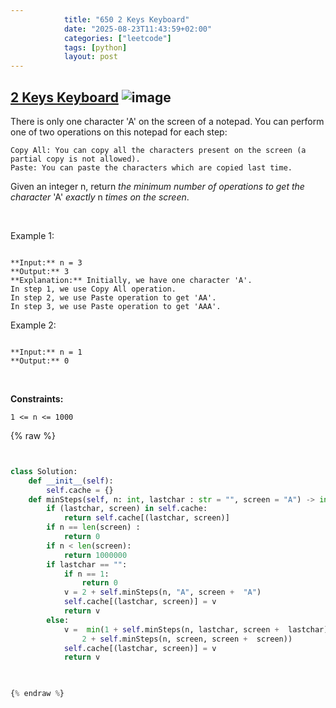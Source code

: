 ```yaml
---
            title: "650 2 Keys Keyboard"
            date: "2025-08-23T11:43:59+02:00"
            categories: ["leetcode"]
            tags: [python]
            layout: post
---
```

            
## [2 Keys Keyboard](https://leetcode.com/problems/2-keys-keyboard) ![image](https://img.shields.io/badge/Difficulty-Medium-orange)

There is only one character 'A' on the screen of a notepad. You can perform one of two operations on this notepad for each step:

	Copy All: You can copy all the characters present on the screen (a partial copy is not allowed).
	Paste: You can paste the characters which are copied last time.

Given an integer n, return *the minimum number of operations to get the character* 'A' *exactly* n *times on the screen*.

 

Example 1:

```

**Input:** n = 3
**Output:** 3
**Explanation:** Initially, we have one character 'A'.
In step 1, we use Copy All operation.
In step 2, we use Paste operation to get 'AA'.
In step 3, we use Paste operation to get 'AAA'.

```

Example 2:

```

**Input:** n = 1
**Output:** 0

```

 

**Constraints:**

	1 <= n <= 1000

{% raw %}


```python


class Solution:
    def __init__(self):
        self.cache = {}
    def minSteps(self, n: int, lastchar : str = "", screen = "A") -> int:
        if (lastchar, screen) in self.cache:
            return self.cache[(lastchar, screen)]
        if n == len(screen) :
            return 0
        if n < len(screen):
            return 1000000
        if lastchar == "":
            if n == 1:
                return 0
            v = 2 + self.minSteps(n, "A", screen +  "A")
            self.cache[(lastchar, screen)] = v
            return v
        else:
            v =  min(1 + self.minSteps(n, lastchar, screen +  lastchar), 
                2 + self.minSteps(n, screen, screen +  screen))
            self.cache[(lastchar, screen)] = v
            return v
        


{% endraw %}
```

